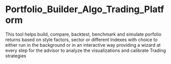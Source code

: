 # Portfolio_Builder_Algo_Trading_Platform
This tool helps build, compare, backtest, benchmark and simulate porfolio returns based on style factors, sector or different Indexes with choice to either run in the background or in an interactive way providing a wizard at every step for the advisor to analyze the visualizations and calibrate Trading strategies
